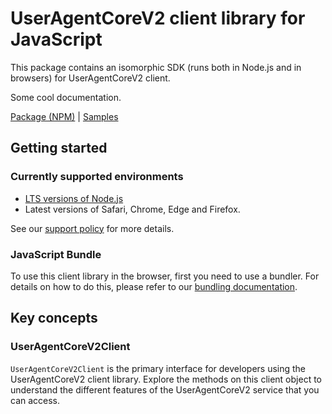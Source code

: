 # UserAgentCoreV2 client library for JavaScript

This package contains an isomorphic SDK (runs both in Node.js and in browsers) for UserAgentCoreV2 client.

Some cool documentation.

[Package (NPM)](https://www.npmjs.com/package/@msinternal/useragent-corev2) |
[Samples](https://github.com/Azure-Samples/azure-samples-js-management)

## Getting started

### Currently supported environments

- [LTS versions of Node.js](https://github.com/nodejs/release#release-schedule)
- Latest versions of Safari, Chrome, Edge and Firefox.

See our [support policy](https://github.com/Azure/azure-sdk-for-js/blob/main/SUPPORT.md) for more details.





### JavaScript Bundle
To use this client library in the browser, first you need to use a bundler. For details on how to do this, please refer to our [bundling documentation](https://aka.ms/AzureSDKBundling).

## Key concepts

### UserAgentCoreV2Client

`UserAgentCoreV2Client` is the primary interface for developers using the UserAgentCoreV2 client library. Explore the methods on this client object to understand the different features of the UserAgentCoreV2 service that you can access.

